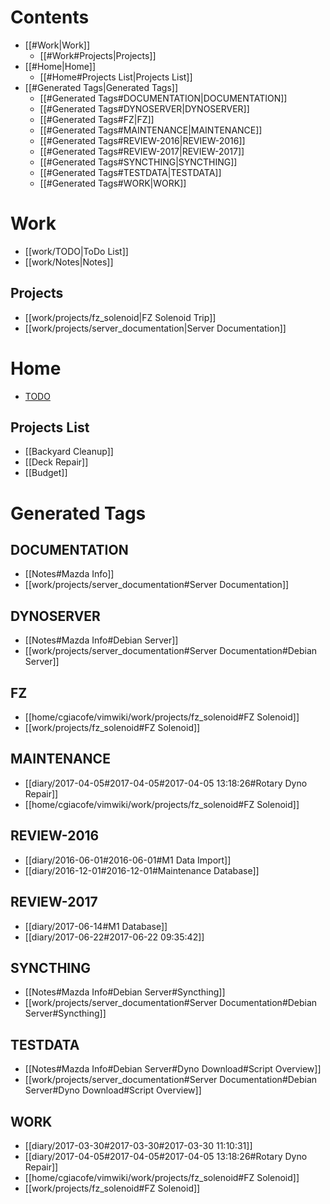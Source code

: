 # Contents
  - [[#Work|Work]]
    - [[#Work#Projects|Projects]]
  - [[#Home|Home]]
    - [[#Home#Projects List|Projects List]]
  - [[#Generated Tags|Generated Tags]]
    - [[#Generated Tags#DOCUMENTATION|DOCUMENTATION]]
    - [[#Generated Tags#DYNOSERVER|DYNOSERVER]]
    - [[#Generated Tags#FZ|FZ]]
    - [[#Generated Tags#MAINTENANCE|MAINTENANCE]]
    - [[#Generated Tags#REVIEW-2016|REVIEW-2016]]
    - [[#Generated Tags#REVIEW-2017|REVIEW-2017]]
    - [[#Generated Tags#SYNCTHING|SYNCTHING]]
    - [[#Generated Tags#TESTDATA|TESTDATA]]
    - [[#Generated Tags#WORK|WORK]]

# Work
  - [[work/TODO|ToDo List]]
  - [[work/Notes|Notes]]

## Projects
  - [[work/projects/fz_solenoid|FZ Solenoid Trip]]
  - [[work/projects/server_documentation|Server Documentation]]

# Home
  - [TODO](TODO)

## Projects List
  - [[Backyard Cleanup]]
  - [[Deck Repair]]
  - [[Budget]]  

# Generated Tags

## DOCUMENTATION

  - [[Notes#Mazda Info]]
  - [[work/projects/server_documentation#Server Documentation]]

## DYNOSERVER

  - [[Notes#Mazda Info#Debian Server]]
  - [[work/projects/server_documentation#Server Documentation#Debian Server]]

## FZ

  - [[home/cgiacofe/vimwiki/work/projects/fz_solenoid#FZ Solenoid]]
  - [[work/projects/fz_solenoid#FZ Solenoid]]

## MAINTENANCE

  - [[diary/2017-04-05#2017-04-05#2017-04-05 13:18:26#Rotary Dyno Repair]]
  - [[home/cgiacofe/vimwiki/work/projects/fz_solenoid#FZ Solenoid]]

## REVIEW-2016

  - [[diary/2016-06-01#2016-06-01#M1 Data Import]]
  - [[diary/2016-12-01#2016-12-01#Maintenance Database]]

## REVIEW-2017

  - [[diary/2017-06-14#M1 Database]]
  - [[diary/2017-06-22#2017-06-22 09:35:42]]

## SYNCTHING

  - [[Notes#Mazda Info#Debian Server#Syncthing]]
  - [[work/projects/server_documentation#Server Documentation#Debian Server#Syncthing]]

## TESTDATA

  - [[Notes#Mazda Info#Debian Server#Dyno Download#Script Overview]]
  - [[work/projects/server_documentation#Server Documentation#Debian Server#Dyno Download#Script Overview]]

## WORK

  - [[diary/2017-03-30#2017-03-30#2017-03-30 11:10:31]]
  - [[diary/2017-04-05#2017-04-05#2017-04-05 13:18:26#Rotary Dyno Repair]]
  - [[home/cgiacofe/vimwiki/work/projects/fz_solenoid#FZ Solenoid]]
  - [[work/projects/fz_solenoid#FZ Solenoid]]
